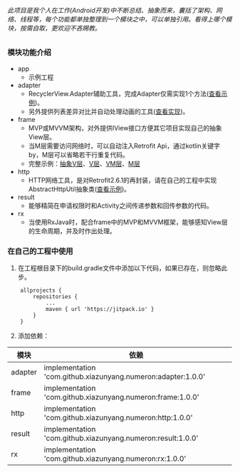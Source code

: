 ###### 此项目是我个人在工作(Android开发)中不断总结、抽象而来，囊括了架构、网络、线程等，每个功能都单独整理到一个模块之中，可以单独引用。看得上哪个模块，按需自取，更欢迎不吝赐教。       

### 模块功能介绍

* app
    * 示例工程
* adapter
    * RecyclerView.Adapter辅助工具，完成Adapter仅需实现1个方法([查看示例](https://github.com/xiazunyang/numeron/blob/master/app/src/main/java/com/numeron/wan/activity/MainActivity.kt#L55))。
    * 另外提供列表差异对比并自动处理动画的工具([查看实现](https://github.com/xiazunyang/numeron/blob/master/adapter/src/main/java/com/numeron/adapter/ItemDiffCallback.kt))。
* frame
    * MVP或MVVM架构，对外提供IView接口方便其它项目实现自己的抽象View层。
    * 当M层需要访问网络时，可以自动注入Retrofit Api，通过kotlin关键字by，M层可以省略若干行重复代码。
    * 完整示例：[抽象V层](https://github.com/xiazunyang/numeron/blob/master/app/src/main/java/com/numeron/wan/abs/AbsMvvmActivity.kt#L21)、[V层](https://github.com/xiazunyang/numeron/blob/master/app/src/main/java/com/numeron/wan/activity/MainActivity.kt#L20)、[VM层](https://github.com/xiazunyang/numeron/blob/master/app/src/main/java/com/numeron/wan/contract/MainContract.kt#L19)、[M层](https://github.com/xiazunyang/numeron/blob/master/app/src/main/java/com/numeron/wan/contract/MainContract.kt#L46)  
* http
    * HTTP网络工具，是对Retrofit2.6.1的再封装，请在自己的工程中实现AbstractHttpUtil抽象类([查看示例](https://github.com/xiazunyang/numeron/blob/master/app/src/main/java/com/numeron/wan/util/Http.kt#L8))。  
* result
    * 能够精简在申请权限时和Activity之间传递参数和回传参数的代码。  
* rx
    * 当使用RxJava时，配合frame中的MVP和MVVM框架，能够感知View层的生命周期，并及时作出处理。  
    
    
### 在自己的工程中使用

1. 在工程根目录下的build.gradle文件中添加以下代码，如果已存在，则忽略此步。

```
    allprojects {
        repositories {
            ...
            maven { url 'https://jitpack.io' }
        }
    }
```

2. 添加依赖：

模块 | 依赖
---|---
adapter | implementation 'com.github.xiazunyang.numeron:adapter:1.0.0'
frame | implementation 'com.github.xiazunyang.numeron:frame:1.0.0'
http | implementation 'com.github.xiazunyang.numeron:http:1.0.0'
result | implementation 'com.github.xiazunyang.numeron:result:1.0.0'
rx | implementation 'com.github.xiazunyang.numeron:rx:1.0.0'
